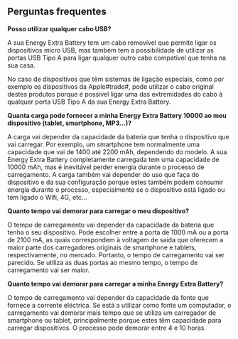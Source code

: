 ## Perguntas frequentes

**Posso utilizar qualquer cabo USB?**

A sua Energy Extra Battery tem um cabo removível que permite ligar os dispositivos micro USB, mas também tem a possibilidade de utilizar as portas USB Tipo A para ligar qualquer outro cabo compatível que tenha na sua casa.

No caso de dispositivos que têm sistemas de ligação especiais, como por exemplo os dispositivos da Apple#trade#, pode utilizar o cabo original destes produtos porque é possível ligar uma das extremidades do cabo à qualquer porta USB Tipo A da sua Energy Extra Battery.

**Quanta carga pode fornecer a minha Energy Extra Battery 10000 ao meu dispositivo (tablet, smartphone, MP3…)?**

A carga vai depender da capacidade da bateria que tenha o dispositivo que vai carregar.
Por exemplo, um smartphone tem normalmente uma capacidade que vai de 1400 até 2200 mAh, dependendo do modelo.
A sua Energy Extra Battery completamente carregada tem uma capacidade de 10000 mAh, mas é inevitável perder energia durante o processo de carregamento. A carga também vai depender do uso que faça do dispositivo e da sua configuração porque estes também podem consumir energia durante o processo, especialmente se o dispositivo está ligado ou tem ligado o Wifi, 4G, etc...

**Quanto tempo vai demorar para carregar o meu dispositivo?**

O tempo de carregamento vai depender da capacidade da bateria que tenha o seu dispositivo. Pode escolher entre a porta de 1000 mA ou a porta de 2100 mA, as quais correspondem  à voltagem de saída que oferecem a maior parte dos carregadores originais de smartphone e tablets, respectivamente, no mercado. Portanto, o tempo de carregamento vai ser parecido. Se utiliza as duas portas ao mesmo tempo, o tempo de carregamento vai ser maior.

**Quanto tempo vai demorar para carregar a minha Energy Extra Battery?**

O tempo de carregamento vai depender da capacidade da fonte que fornece a corrente eléctrica. Se está a utilizar como fonte um computador, o carregamento vai demorar mais tempo que se utiliza um carregador de smartphone ou tablet, principalmente porque estes têm capacidade para carregar dispositivos. O processo pode demorar entre 4 e 10 horas.




